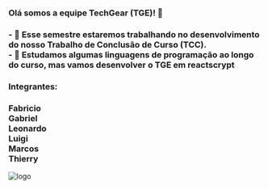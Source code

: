 ### Olá somos a equipe TechGear (TGE)! 👋

<h3>
  - 🔭 Esse semestre estaremos trabalhando no desenvolvimento do nosso Trabalho de Conclusão de Curso (TCC).<br>
  - 🌱 Estudamos algumas linguagens de programação ao longo do curso, mas vamos desenvolver o TGE em reactscrypt
</h3>

### Integrantes:
  <h3>
  Fabricio<br>
  Gabriel<br>
 Leonardo<br>
  Luigi<br>
  Marcos<br>
  Thierry<br>
  </h3>

![logo](https://github.com/LuigiOfic/TechGear/assets/137228665/53a5f6ad-b91e-4cea-8f51-4ffcb5c3a95a)
